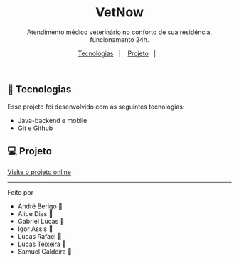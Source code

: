 <h1 align="center"> VetNow </h1>

<p align="center">
Atendimento médico veterinário no conforto de sua residência, funcionamento 24h. <br/>
</p>

<p align="center">
  <a href="#-tecnologias">Tecnologias</a>&nbsp;&nbsp;&nbsp;|&nbsp;&nbsp;&nbsp;
  <a href="#-projeto">Projeto</a>&nbsp;&nbsp;&nbsp;|&nbsp;&nbsp;&nbsp;
</p>
<br>

## 🚀 Tecnologias

Esse projeto foi desenvolvido com as seguintes tecnologias:

- Java-backend e mobile
- Git e Github

## 💻 Projeto

[Visite o projeto online]()

---

Feito por 
- André Berigo 👋
- Alice Dias 👋
- Gabriel Lucas 👋
- Igor Assis 👋
- Lucas Rafael 👋
- Lucas Teixeira 👋
- Samuel Caldeira 👋
